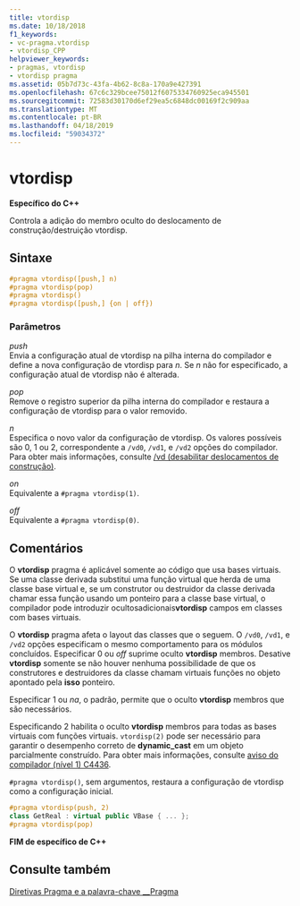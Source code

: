 ```yaml
---
title: vtordisp
ms.date: 10/18/2018
f1_keywords:
- vc-pragma.vtordisp
- vtordisp_CPP
helpviewer_keywords:
- pragmas, vtordisp
- vtordisp pragma
ms.assetid: 05b7d73c-43fa-4b62-8c8a-170a9e427391
ms.openlocfilehash: 67c6c329bcee75012f6075334760925eca945501
ms.sourcegitcommit: 72583d30170d6ef29ea5c6848dc00169f2c909aa
ms.translationtype: MT
ms.contentlocale: pt-BR
ms.lasthandoff: 04/18/2019
ms.locfileid: "59034372"
---
```

# <a name="vtordisp"></a>vtordisp

**Específico do C++**

Controla a adição do membro oculto do deslocamento de construção/destruição vtordisp.

## <a name="syntax"></a>Sintaxe

```cpp
#pragma vtordisp([push,] n)
#pragma vtordisp(pop)
#pragma vtordisp()
#pragma vtordisp([push,] {on | off})
```

### <a name="parameters"></a>Parâmetros

*push*<br/>
Envia a configuração atual de vtordisp na pilha interna do compilador e define a nova configuração de vtordisp para *n*.  Se *n* não for especificado, a configuração atual de vtordisp não é alterada.

*pop*<br/>
Remove o registro superior da pilha interna do compilador e restaura a configuração de vtordisp para o valor removido.

*n*<br/>
Especifica o novo valor da configuração de vtordisp. Os valores possíveis são 0, 1 ou 2, correspondente a `/vd0`, `/vd1`, e `/vd2` opções do compilador. Para obter mais informações, consulte [/vd (desabilitar deslocamentos de construção)](../build/reference/vd-disable-construction-displacements.md).

*on*<br/>
Equivalente a `#pragma vtordisp(1)`.

*off*<br/>
Equivalente a `#pragma vtordisp(0)`.

## <a name="remarks"></a>Comentários

O **vtordisp** pragma é aplicável somente ao código que usa bases virtuais. Se uma classe derivada substitui uma função virtual que herda de uma classe base virtual e, se um construtor ou destruidor da classe derivada chamar essa função usando um ponteiro para a classe base virtual, o compilador pode introduzir ocultosadicionais**vtordisp** campos em classes com bases virtuais.

O **vtordisp** pragma afeta o layout das classes que o seguem. O `/vd0`, `/vd1`, e `/vd2` opções especificam o mesmo comportamento para os módulos concluídos. Especificar 0 ou *off* suprime oculto **vtordisp** membros. Desative **vtordisp** somente se não houver nenhuma possibilidade de que os construtores e destruidores da classe chamam virtuais funções no objeto apontado pela **isso** ponteiro.

Especificar 1 ou *na*, o padrão, permite que o oculto **vtordisp** membros que são necessários.

Especificando 2 habilita o oculto **vtordisp** membros para todas as bases virtuais com funções virtuais.  `vtordisp(2)` pode ser necessário para garantir o desempenho correto de **dynamic_cast** em um objeto parcialmente construído. Para obter mais informações, consulte [aviso do compilador (nível 1) C4436](../error-messages/compiler-warnings/compiler-warning-level-1-c4436.md).

`#pragma vtordisp()`, sem argumentos, restaura a configuração de vtordisp como a configuração inicial.

```cpp
#pragma vtordisp(push, 2)
class GetReal : virtual public VBase { ... };
#pragma vtordisp(pop)
```

**FIM de específico de C++**

## <a name="see-also"></a>Consulte também

[Diretivas Pragma e a palavra-chave __Pragma](../preprocessor/pragma-directives-and-the-pragma-keyword.md)